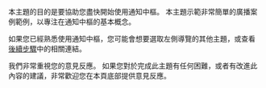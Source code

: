 
本主題的目的是要協助您盡快開始使用通知中樞。 本主題示範非常簡單的廣播案例範例，以專注在通知中樞的基本概念。

如果您已經熟悉使用通知中樞，您可能會想要選取左側導覽的其他主題，或查看 [後續步驟](#next-steps)中的相關連結。

我們非常重視您的意見反應。 如果您對於完成此主題有任何困難，或者有改進此內容的建議，非常歡迎您在本頁底部提供意見反應。

